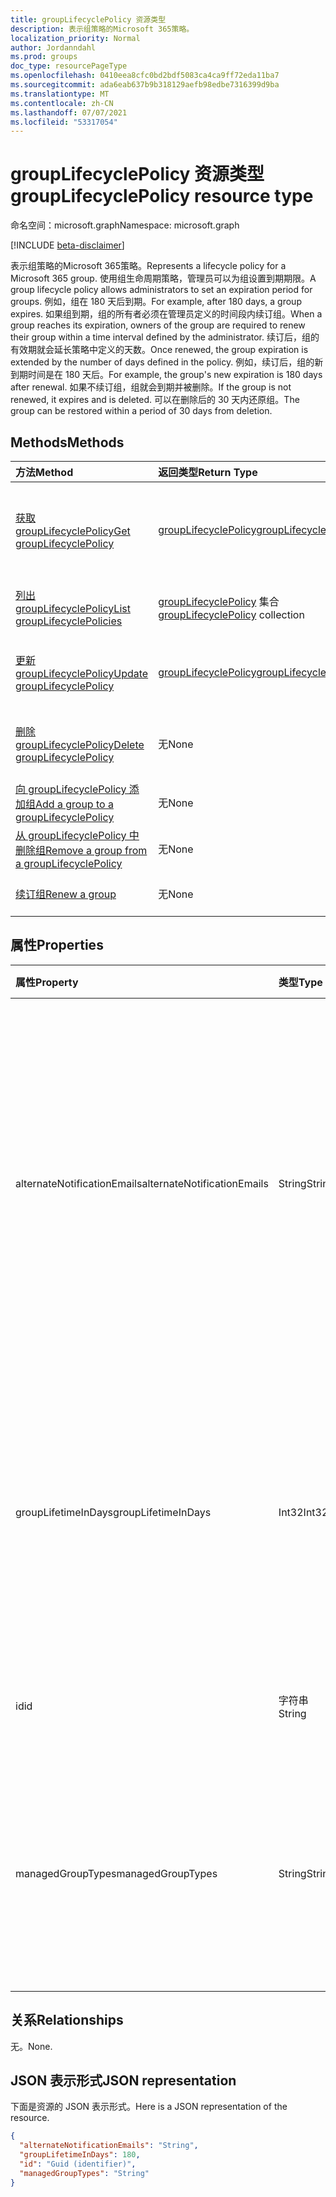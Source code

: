 ```yaml
---
title: groupLifecyclePolicy 资源类型
description: 表示组策略的Microsoft 365策略。
localization_priority: Normal
author: Jordanndahl
ms.prod: groups
doc_type: resourcePageType
ms.openlocfilehash: 0410eea8cfc0bd2bdf5083ca4ca9ff72eda11ba7
ms.sourcegitcommit: ada6eab637b9b318129aefb98edbe7316399d9ba
ms.translationtype: MT
ms.contentlocale: zh-CN
ms.lasthandoff: 07/07/2021
ms.locfileid: "53317054"
---
```

# <a name="grouplifecyclepolicy-resource-type"></a><span data-ttu-id="13091-103">groupLifecyclePolicy 资源类型</span><span class="sxs-lookup"><span data-stu-id="13091-103">groupLifecyclePolicy resource type</span></span>

<span data-ttu-id="13091-104">命名空间：microsoft.graph</span><span class="sxs-lookup"><span data-stu-id="13091-104">Namespace: microsoft.graph</span></span>

[!INCLUDE [beta-disclaimer](../../includes/beta-disclaimer.md)]

<span data-ttu-id="13091-105">表示组策略的Microsoft 365策略。</span><span class="sxs-lookup"><span data-stu-id="13091-105">Represents a lifecycle policy for a Microsoft 365 group.</span></span> <span data-ttu-id="13091-106">使用组生命周期策略，管理员可以为组设置到期期限。</span><span class="sxs-lookup"><span data-stu-id="13091-106">A group lifecycle policy allows administrators to set an expiration period for groups.</span></span> <span data-ttu-id="13091-107">例如，组在 180 天后到期。</span><span class="sxs-lookup"><span data-stu-id="13091-107">For example, after 180 days, a group expires.</span></span> <span data-ttu-id="13091-108">如果组到期，组的所有者必须在管理员定义的时间段内续订组。</span><span class="sxs-lookup"><span data-stu-id="13091-108">When a group reaches its expiration, owners of the group are required to renew their group within a time interval defined by the administrator.</span></span> <span data-ttu-id="13091-109">续订后，组的有效期就会延长策略中定义的天数。</span><span class="sxs-lookup"><span data-stu-id="13091-109">Once renewed, the group expiration is extended by the number of days defined in the policy.</span></span> <span data-ttu-id="13091-110">例如，续订后，组的新到期时间是在 180 天后。</span><span class="sxs-lookup"><span data-stu-id="13091-110">For example, the group's new expiration is 180 days after renewal.</span></span> <span data-ttu-id="13091-111">如果不续订组，组就会到期并被删除。</span><span class="sxs-lookup"><span data-stu-id="13091-111">If the group is not renewed, it expires and is deleted.</span></span> <span data-ttu-id="13091-112">可以在删除后的 30 天内还原组。</span><span class="sxs-lookup"><span data-stu-id="13091-112">The group can be restored within a period of 30 days from deletion.</span></span>

## <a name="methods"></a><span data-ttu-id="13091-113">Methods</span><span class="sxs-lookup"><span data-stu-id="13091-113">Methods</span></span>

| <span data-ttu-id="13091-114">方法</span><span class="sxs-lookup"><span data-stu-id="13091-114">Method</span></span> | <span data-ttu-id="13091-115">返回类型</span><span class="sxs-lookup"><span data-stu-id="13091-115">Return Type</span></span> | <span data-ttu-id="13091-116">说明</span><span class="sxs-lookup"><span data-stu-id="13091-116">Description</span></span> |
|:---------------|:--------|:----------|
|[<span data-ttu-id="13091-117">获取 groupLifecyclePolicy</span><span class="sxs-lookup"><span data-stu-id="13091-117">Get groupLifecyclePolicy</span></span>](../api/grouplifecyclepolicy-get.md) | [<span data-ttu-id="13091-118">groupLifecyclePolicy</span><span class="sxs-lookup"><span data-stu-id="13091-118">groupLifecyclePolicy</span></span>](grouplifecyclepolicy.md) |<span data-ttu-id="13091-119">读取 groupLifecyclePolicy 对象的属性和关系。</span><span class="sxs-lookup"><span data-stu-id="13091-119">Read properties and relationships of a groupLifecyclePolicy object.</span></span>|
|[<span data-ttu-id="13091-120">列出 groupLifecyclePolicy</span><span class="sxs-lookup"><span data-stu-id="13091-120">List groupLifecyclePolicies</span></span>](../api/grouplifecyclepolicy-list.md) | <span data-ttu-id="13091-121">[groupLifecyclePolicy](grouplifecyclepolicy.md) 集合</span><span class="sxs-lookup"><span data-stu-id="13091-121">[groupLifecyclePolicy](grouplifecyclepolicy.md) collection</span></span> | <span data-ttu-id="13091-122">列出所有 groupLifecyclePolicy。</span><span class="sxs-lookup"><span data-stu-id="13091-122">List all the groupLifecyclePolicies.</span></span> |
|[<span data-ttu-id="13091-123">更新 groupLifecyclePolicy</span><span class="sxs-lookup"><span data-stu-id="13091-123">Update groupLifecyclePolicy</span></span>](../api/grouplifecyclepolicy-update.md) | [<span data-ttu-id="13091-124">groupLifecyclePolicy</span><span class="sxs-lookup"><span data-stu-id="13091-124">groupLifecyclePolicy</span></span>](grouplifecyclepolicy.md) | <span data-ttu-id="13091-125">更新 groupLifecyclePolicy 对象。</span><span class="sxs-lookup"><span data-stu-id="13091-125">Update a groupLifecyclePolicy object.</span></span> |
|[<span data-ttu-id="13091-126">删除 groupLifecyclePolicy</span><span class="sxs-lookup"><span data-stu-id="13091-126">Delete groupLifecyclePolicy</span></span>](../api/grouplifecyclepolicy-delete.md) | <span data-ttu-id="13091-127">无</span><span class="sxs-lookup"><span data-stu-id="13091-127">None</span></span> | <span data-ttu-id="13091-128">删除 groupLifecyclePolicy 对象。</span><span class="sxs-lookup"><span data-stu-id="13091-128">Delete a groupLifecyclePolicy object.</span></span> |
|[<span data-ttu-id="13091-129">向 groupLifecyclePolicy 添加组</span><span class="sxs-lookup"><span data-stu-id="13091-129">Add a group to a groupLifecyclePolicy</span></span>](../api/grouplifecyclepolicy-addgroup.md)|<span data-ttu-id="13091-130">无</span><span class="sxs-lookup"><span data-stu-id="13091-130">None</span></span>| <span data-ttu-id="13091-131">向生命周期策略添加组</span><span class="sxs-lookup"><span data-stu-id="13091-131">Add a group to a lifecycle policy</span></span> |
|[<span data-ttu-id="13091-132">从 groupLifecyclePolicy 中删除组</span><span class="sxs-lookup"><span data-stu-id="13091-132">Remove a group from a groupLifecyclePolicy</span></span>](../api/grouplifecyclepolicy-removegroup.md)|<span data-ttu-id="13091-133">无</span><span class="sxs-lookup"><span data-stu-id="13091-133">None</span></span>| <span data-ttu-id="13091-134">从生命周期策略中删除组</span><span class="sxs-lookup"><span data-stu-id="13091-134">Remove a group to a lifecycle policy.</span></span> |
|[<span data-ttu-id="13091-135">续订组</span><span class="sxs-lookup"><span data-stu-id="13091-135">Renew a group</span></span>](../api/grouplifecyclepolicy-renewgroup.md)|<span data-ttu-id="13091-136">无</span><span class="sxs-lookup"><span data-stu-id="13091-136">None</span></span>| <span data-ttu-id="13091-137">续订组的到期日期。</span><span class="sxs-lookup"><span data-stu-id="13091-137">Renew a group's expiration date.</span></span> |

## <a name="properties"></a><span data-ttu-id="13091-138">属性</span><span class="sxs-lookup"><span data-stu-id="13091-138">Properties</span></span>

| <span data-ttu-id="13091-139">属性</span><span class="sxs-lookup"><span data-stu-id="13091-139">Property</span></span> | <span data-ttu-id="13091-140">类型</span><span class="sxs-lookup"><span data-stu-id="13091-140">Type</span></span> | <span data-ttu-id="13091-141">说明</span><span class="sxs-lookup"><span data-stu-id="13091-141">Description</span></span> |
|:---------------|:--------|:----------|
|<span data-ttu-id="13091-142">alternateNotificationEmails</span><span class="sxs-lookup"><span data-stu-id="13091-142">alternateNotificationEmails</span></span>|<span data-ttu-id="13091-143">String</span><span class="sxs-lookup"><span data-stu-id="13091-143">String</span></span>| <span data-ttu-id="13091-144">针对没有所有者的组向其发送通知的电子邮件地址列表。</span><span class="sxs-lookup"><span data-stu-id="13091-144">List of email address to send notifications for groups without owners.</span></span> <span data-ttu-id="13091-145">可以用分号隔开电子邮件地址，从而定义多个电子邮件地址。</span><span class="sxs-lookup"><span data-stu-id="13091-145">Multiple email address can be defined by separating email address with a semicolon.</span></span> |
|<span data-ttu-id="13091-146">groupLifetimeInDays</span><span class="sxs-lookup"><span data-stu-id="13091-146">groupLifetimeInDays</span></span>|<span data-ttu-id="13091-147">Int32</span><span class="sxs-lookup"><span data-stu-id="13091-147">Int32</span></span>| <span data-ttu-id="13091-148">还剩多少天组就到期且需要续订。</span><span class="sxs-lookup"><span data-stu-id="13091-148">Number of days before a group expires and needs to be renewed.</span></span> <span data-ttu-id="13091-149">续订后，组的有效期就会延长定义的天数。</span><span class="sxs-lookup"><span data-stu-id="13091-149">Once renewed, the group expiration is extended by the number of days defined.</span></span> |
|<span data-ttu-id="13091-150">id</span><span class="sxs-lookup"><span data-stu-id="13091-150">id</span></span>|<span data-ttu-id="13091-151">字符串</span><span class="sxs-lookup"><span data-stu-id="13091-151">String</span></span>| <span data-ttu-id="13091-152">策略的唯一标识符。</span><span class="sxs-lookup"><span data-stu-id="13091-152">A unique identifier for a policy.</span></span> <span data-ttu-id="13091-153">只读。</span><span class="sxs-lookup"><span data-stu-id="13091-153">Read-only.</span></span>|
|<span data-ttu-id="13091-154">managedGroupTypes</span><span class="sxs-lookup"><span data-stu-id="13091-154">managedGroupTypes</span></span>|<span data-ttu-id="13091-155">String</span><span class="sxs-lookup"><span data-stu-id="13091-155">String</span></span>| <span data-ttu-id="13091-156">到期策略适用的组类型。</span><span class="sxs-lookup"><span data-stu-id="13091-156">The group type for which the expiration policy applies.</span></span> <span data-ttu-id="13091-157">可取值为 **All**、**Selected** 或 **None**。</span><span class="sxs-lookup"><span data-stu-id="13091-157">Possible values are **All**, **Selected** or **None**.</span></span> |

## <a name="relationships"></a><span data-ttu-id="13091-158">关系</span><span class="sxs-lookup"><span data-stu-id="13091-158">Relationships</span></span>

<span data-ttu-id="13091-159">无。</span><span class="sxs-lookup"><span data-stu-id="13091-159">None.</span></span>

## <a name="json-representation"></a><span data-ttu-id="13091-160">JSON 表示形式</span><span class="sxs-lookup"><span data-stu-id="13091-160">JSON representation</span></span>

<span data-ttu-id="13091-161">下面是资源的 JSON 表示形式。</span><span class="sxs-lookup"><span data-stu-id="13091-161">Here is a JSON representation of the resource.</span></span>

<!-- {
  "blockType": "resource",
  "optionalProperties": [

  ],
  "@odata.type": "microsoft.graph.groupLifecyclePolicy"
}-->

```json
{
  "alternateNotificationEmails": "String",
  "groupLifetimeInDays": 180,
  "id": "Guid (identifier)",
  "managedGroupTypes": "String"
}

```

<!-- uuid: 8fcb5dbc-d5aa-4681-8e31-b001d5168d79
2015-10-25 14:57:30 UTC -->
<!-- {
  "type": "#page.annotation",
  "description": "groupLifecyclePolicy resource",
  "keywords": "",
  "section": "documentation",
  "tocPath": ""
}-->



